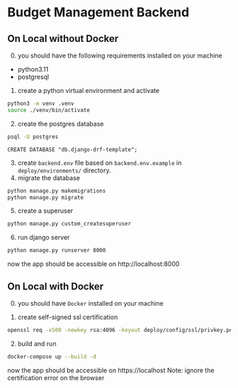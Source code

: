 # Budget Management Backend

## On Local without Docker

0. you should have the following requirements installed on your machine  
- python3.11
- postgresql

1. create a python virtual environment and activate
```bash
python3 -m venv .venv
source ./venv/bin/activate
```
2. create the postgres database
```bash
psql -U postgres
```
```psql
CREATE DATABASE "db.django-drf-template";
``` 
3. create `backend.env` file based on `backend.env.example` in `deploy/environments/` directory.
4. migrate the database
```bash
python manage.py makemigrations
python manage.py migrate
```
5. create a superuser
```bash
python manage.py custom_createsuperuser
```
6. run django server
```bash
python manage.py runserver 8000
```
now the app should be accessible on http://localhost:8000

## On Local with Docker

0. you should have `Docker` installed on your machine  

1. create self-signed ssl certification
```bash
openssl req -x509 -newkey rsa:4096 -keyout deploy/config/ssl/privkey.pem -out deploy/config/ssl/fullchain.pem -days 365 -nodes
```
2. build and run
```bash
docker-compose up --build -d
```
now the app should be accessible on https://localhost
Note: ignore the certification error on the browser